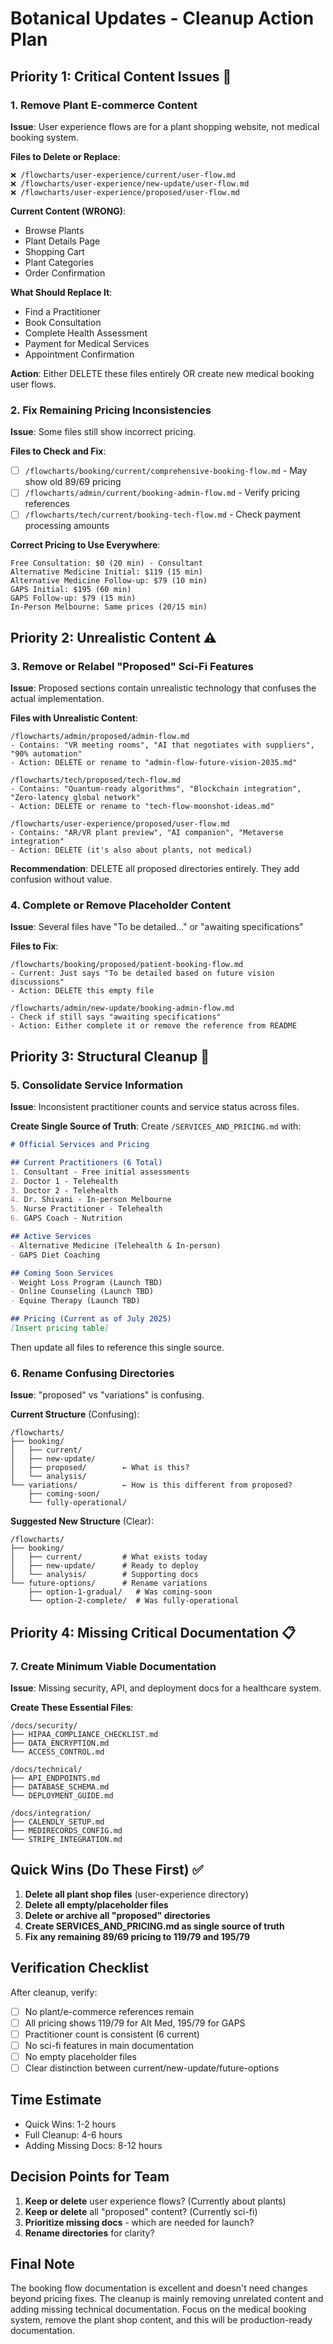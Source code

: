 # Botanical Updates - Cleanup Action Plan

## Priority 1: Critical Content Issues 🚨

### 1. Remove Plant E-commerce Content
**Issue**: User experience flows are for a plant shopping website, not medical booking system.

**Files to Delete or Replace**:
```
❌ /flowcharts/user-experience/current/user-flow.md
❌ /flowcharts/user-experience/new-update/user-flow.md  
❌ /flowcharts/user-experience/proposed/user-flow.md
```

**Current Content (WRONG)**:
- Browse Plants
- Plant Details Page
- Shopping Cart
- Plant Categories
- Order Confirmation

**What Should Replace It**:
- Find a Practitioner
- Book Consultation
- Complete Health Assessment
- Payment for Medical Services
- Appointment Confirmation

**Action**: Either DELETE these files entirely OR create new medical booking user flows.

### 2. Fix Remaining Pricing Inconsistencies
**Issue**: Some files still show incorrect pricing.

**Files to Check and Fix**:
- [ ] `/flowcharts/booking/current/comprehensive-booking-flow.md` - May show old $89/$69 pricing
- [ ] `/flowcharts/admin/current/booking-admin-flow.md` - Verify pricing references
- [ ] `/flowcharts/tech/current/booking-tech-flow.md` - Check payment processing amounts

**Correct Pricing to Use Everywhere**:
```
Free Consultation: $0 (20 min) - Consultant
Alternative Medicine Initial: $119 (15 min)
Alternative Medicine Follow-up: $79 (10 min)
GAPS Initial: $195 (60 min)
GAPS Follow-up: $79 (15 min)
In-Person Melbourne: Same prices (20/15 min)
```

## Priority 2: Unrealistic Content ⚠️

### 3. Remove or Relabel "Proposed" Sci-Fi Features
**Issue**: Proposed sections contain unrealistic technology that confuses the actual implementation.

**Files with Unrealistic Content**:
```
/flowcharts/admin/proposed/admin-flow.md
- Contains: "VR meeting rooms", "AI that negotiates with suppliers", "90% automation"
- Action: DELETE or rename to "admin-flow-future-vision-2035.md"

/flowcharts/tech/proposed/tech-flow.md
- Contains: "Quantum-ready algorithms", "Blockchain integration", "Zero-latency global network"
- Action: DELETE or rename to "tech-flow-moonshot-ideas.md"

/flowcharts/user-experience/proposed/user-flow.md
- Contains: "AR/VR plant preview", "AI companion", "Metaverse integration"
- Action: DELETE (it's also about plants, not medical)
```

**Recommendation**: DELETE all proposed directories entirely. They add confusion without value.

### 4. Complete or Remove Placeholder Content
**Issue**: Several files have "To be detailed..." or "awaiting specifications"

**Files to Fix**:
```
/flowcharts/booking/proposed/patient-booking-flow.md
- Current: Just says "To be detailed based on future vision discussions"
- Action: DELETE this empty file

/flowcharts/admin/new-update/booking-admin-flow.md
- Check if still says "awaiting specifications"
- Action: Either complete it or remove the reference from README
```

## Priority 3: Structural Cleanup 🔧

### 5. Consolidate Service Information
**Issue**: Inconsistent practitioner counts and service status across files.

**Create Single Source of Truth**:
Create `/SERVICES_AND_PRICING.md` with:
```markdown
# Official Services and Pricing

## Current Practitioners (6 Total)
1. Consultant - Free initial assessments
2. Doctor 1 - Telehealth
3. Doctor 2 - Telehealth  
4. Dr. Shivani - In-person Melbourne
5. Nurse Practitioner - Telehealth
6. GAPS Coach - Nutrition

## Active Services
- Alternative Medicine (Telehealth & In-person)
- GAPS Diet Coaching

## Coming Soon Services
- Weight Loss Program (Launch TBD)
- Online Counseling (Launch TBD)
- Equine Therapy (Launch TBD)

## Pricing (Current as of July 2025)
[Insert pricing table]
```

Then update all files to reference this single source.

### 6. Rename Confusing Directories
**Issue**: "proposed" vs "variations" is confusing.

**Current Structure** (Confusing):
```
/flowcharts/
├── booking/
│   ├── current/
│   ├── new-update/
│   ├── proposed/        ← What is this?
│   └── analysis/
└── variations/          ← How is this different from proposed?
    ├── coming-soon/
    └── fully-operational/
```

**Suggested New Structure** (Clear):
```
/flowcharts/
├── booking/
│   ├── current/         # What exists today
│   ├── new-update/      # Ready to deploy
│   └── analysis/        # Supporting docs
└── future-options/      # Rename variations
    ├── option-1-gradual/   # Was coming-soon
    └── option-2-complete/  # Was fully-operational
```

## Priority 4: Missing Critical Documentation 📋

### 7. Create Minimum Viable Documentation
**Issue**: Missing security, API, and deployment docs for a healthcare system.

**Create These Essential Files**:
```
/docs/security/
├── HIPAA_COMPLIANCE_CHECKLIST.md
├── DATA_ENCRYPTION.md
└── ACCESS_CONTROL.md

/docs/technical/
├── API_ENDPOINTS.md
├── DATABASE_SCHEMA.md
└── DEPLOYMENT_GUIDE.md

/docs/integration/
├── CALENDLY_SETUP.md
├── MEDIRECORDS_CONFIG.md
└── STRIPE_INTEGRATION.md
```

## Quick Wins (Do These First) ✅

1. **Delete all plant shop files** (user-experience directory)
2. **Delete all empty/placeholder files**
3. **Delete or archive all "proposed" directories**
4. **Create SERVICES_AND_PRICING.md as single source of truth**
5. **Fix any remaining $89/$69 pricing to $119/$79 and $195/$79**

## Verification Checklist

After cleanup, verify:
- [ ] No plant/e-commerce references remain
- [ ] All pricing shows $119/$79 for Alt Med, $195/$79 for GAPS
- [ ] Practitioner count is consistent (6 current)
- [ ] No sci-fi features in main documentation
- [ ] No empty placeholder files
- [ ] Clear distinction between current/new-update/future-options

## Time Estimate

- Quick Wins: 1-2 hours
- Full Cleanup: 4-6 hours
- Adding Missing Docs: 8-12 hours

## Decision Points for Team

1. **Keep or delete** user experience flows? (Currently about plants)
2. **Keep or delete** all "proposed" content? (Currently sci-fi)
3. **Prioritize missing docs** - which are needed for launch?
4. **Rename directories** for clarity?

## Final Note

The booking flow documentation is excellent and doesn't need changes beyond pricing fixes. The cleanup is mainly removing unrelated content and adding missing technical documentation. Focus on the medical booking system, remove the plant shop content, and this will be production-ready documentation.